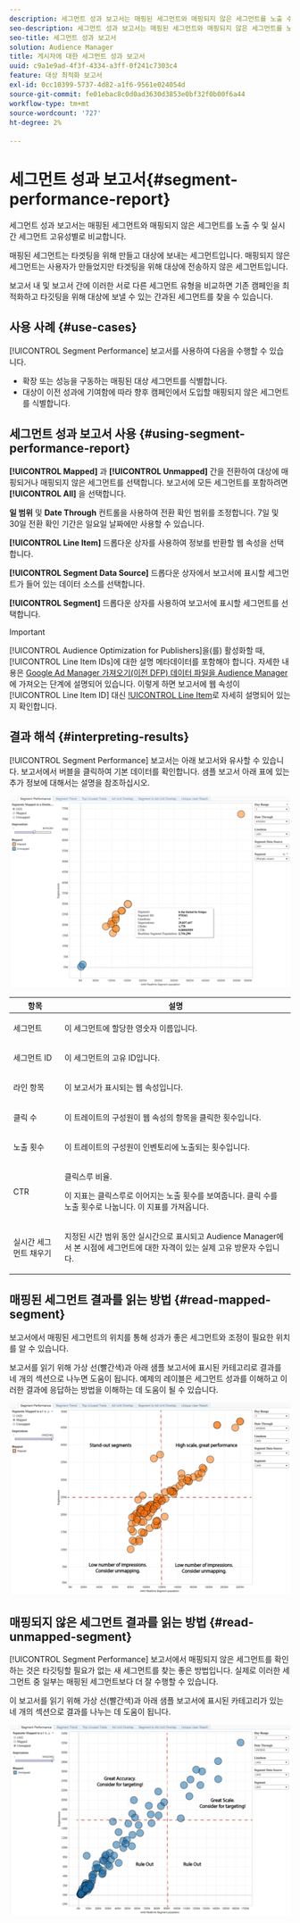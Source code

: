 ```yaml
---
description: 세그먼트 성과 보고서는 매핑된 세그먼트와 매핑되지 않은 세그먼트를 노출 수 및 실시간 세그먼트 고유성별로 비교합니다. 매핑된 세그먼트는 타겟팅을 위해 만들고 대상에 보내는 세그먼트입니다. 매핑되지 않은 세그먼트는 사용자가 만들었지만 타겟팅을 위해 대상에 전송하지 않은 세그먼트입니다. 보고서 내 및 보고서 간에 이러한 서로 다른 세그먼트 유형을 비교하면 기존 캠페인을 최적화하고 타깃팅을 위해 대상에 보낼 수 있는 간과된 세그먼트를 찾을 수 있습니다.
seo-description: 세그먼트 성과 보고서는 매핑된 세그먼트와 매핑되지 않은 세그먼트를 노출 수 및 실시간 세그먼트 고유성별로 비교합니다. 매핑된 세그먼트는 타겟팅을 위해 만들고 대상에 보내는 세그먼트입니다. 매핑되지 않은 세그먼트는 사용자가 만들었지만 타겟팅을 위해 대상에 전송하지 않은 세그먼트입니다. 보고서 내 및 보고서 간에 이러한 서로 다른 세그먼트 유형을 비교하면 기존 캠페인을 최적화하고 타깃팅을 위해 대상에 보낼 수 있는 간과된 세그먼트를 찾을 수 있습니다.
seo-title: 세그먼트 성과 보고서
solution: Audience Manager
title: 게시자에 대한 세그먼트 성과 보고서
uuid: c9a1e9ad-4f3f-4334-a3ff-0f241c7303c4
feature: 대상 최적화 보고서
exl-id: 0cc10399-5737-4d82-a1f6-9561e024054d
source-git-commit: fe01ebac8c0d0ad3630d3853e0bf32f0b00f6a44
workflow-type: tm+mt
source-wordcount: '727'
ht-degree: 2%

---
```


# 세그먼트 성과 보고서{#segment-performance-report}

세그먼트 성과 보고서는 매핑된 세그먼트와 매핑되지 않은 세그먼트를 노출 수 및 실시간 세그먼트 고유성별로 비교합니다.

매핑된 세그먼트는 타겟팅을 위해 만들고 대상에 보내는 세그먼트입니다. 매핑되지 않은 세그먼트는 사용자가 만들었지만 타겟팅을 위해 대상에 전송하지 않은 세그먼트입니다.

보고서 내 및 보고서 간에 이러한 서로 다른 세그먼트 유형을 비교하면 기존 캠페인을 최적화하고 타깃팅을 위해 대상에 보낼 수 있는 간과된 세그먼트를 찾을 수 있습니다.

## 사용 사례 {#use-cases}

[!UICONTROL Segment Performance] 보고서를 사용하여 다음을 수행할 수 있습니다.

* 확장 또는 성능을 구동하는 매핑된 대상 세그먼트를 식별합니다.
* 대상이 이전 성과에 기여함에 따라 향후 캠페인에서 도입할 매핑되지 않은 세그먼트를 식별합니다.

## 세그먼트 성과 보고서 사용 {#using-segment-performance-report}

**[!UICONTROL Mapped]** 과 **[!UICONTROL Unmapped]** 간을 전환하여 대상에 매핑되거나 매핑되지 않은 세그먼트를 선택합니다. 보고서에 모든 세그먼트를 포함하려면 **[!UICONTROL All]** 을 선택합니다.

**일 범위** 및 **Date Through** 컨트롤을 사용하여 전환 확인 범위를 조정합니다. 7일 및 30일 전환 확인 기간은 일요일 날짜에만 사용할 수 있습니다.

**[!UICONTROL Line Item]** 드롭다운 상자를 사용하여 정보를 반환할 웹 속성을 선택합니다.

**[!UICONTROL Segment Data Source]** 드롭다운 상자에서 보고서에 표시할 세그먼트가 들어 있는 데이터 소스를 선택합니다.

**[!UICONTROL Segment]** 드롭다운 상자를 사용하여 보고서에 표시할 세그먼트를 선택합니다.

>[!IMPORTANT]
>
>[!UICONTROL Audience Optimization for Publishers]을(를) 활성화할 때, [!UICONTROL Line Item IDs]에 대한 설명 메타데이터를 포함해야 합니다. 자세한 내용은 [Google Ad Manager 가져오기(이전 DFP) 데이터 파일을 Audience Manager](../../../reporting/audience-optimization-reports/aor-publishers/import-dfp.md)에 가져오는 단계에 설명되어 있습니다. 이렇게 하면 보고서에 웹 속성이 [!UICONTROL Line Item ID] 대신 [!UICONTROL Line Item](으)로 자세히 설명되어 있는지 확인합니다.

## 결과 해석 {#interpreting-results}

[!UICONTROL Segment Performance] 보고서는 아래 보고서와 유사할 수 있습니다. 보고서에서 버블을 클릭하여 기본 데이터를 확인합니다. 샘플 보고서 아래 표에 있는 추가 정보에 대해서는 설명을 참조하십시오.

![](assets/publisher_segment_performance.png)

<table id="table_AFE2540583C34835B04584693ADFD26A"> 
 <thead> 
  <tr> 
   <th colname="col1" class="entry"> 항목 </th> 
   <th colname="col2" class="entry"> 설명 </th> 
  </tr>
 </thead>
 <tbody> 
  <tr> 
   <td colname="col1"> <p>세그먼트 </p> </td> 
   <td colname="col2"> <p>이 세그먼트에 할당한 영숫자 이름입니다. </p> </td> 
  </tr> 
  <tr> 
   <td colname="col1"> <p>세그먼트 ID </p> </td> 
   <td colname="col2"> <p>이 세그먼트의 고유 ID입니다. </p> </td> 
  </tr> 
  <tr> 
   <td colname="col1"> <p>라인 항목 </p> </td> 
   <td colname="col2"> <p>이 보고서가 표시되는 웹 속성입니다. </p> </td> 
  </tr> 
  <tr> 
   <td colname="col1"> <p>클릭 수 </p> </td> 
   <td colname="col2"> <p>이 트레이트의 구성원이 웹 속성의 항목을 클릭한 횟수입니다. </p> </td> 
  </tr> 
  <tr> 
   <td colname="col1"> <p>노출 횟수 </p> </td> 
   <td colname="col2"> <p>이 트레이트의 구성원이 인벤토리에 노출되는 횟수입니다. </p> </td> 
  </tr> 
  <tr> 
   <td colname="col1"> <p>CTR </p> </td> 
   <td colname="col2"> <p>클릭스루 비율. </p> <p>이 지표는 클릭스루로 이어지는 노출 횟수를 보여줍니다. 클릭 수를 노출 횟수로 나눕니다. 이 지표를 가져옵니다. </p> </td> 
  </tr> 
  <tr> 
   <td colname="col1"> <p>실시간 세그먼트 채우기 </p> </td> 
   <td colname="col2"> <p>지정된 시간 범위 동안 실시간으로 표시되고 <span class="keyword"> Audience Manager</span>에서 본 시점에 세그먼트에 대한 자격이 있는 실제 고유 방문자 수입니다. </p> </td> 
  </tr> 
 </tbody> 
</table>

## 매핑된 세그먼트 결과를 읽는 방법 {#read-mapped-segment}

보고서에서 매핑된 세그먼트의 위치를 통해 성과가 좋은 세그먼트와 조정이 필요한 위치를 알 수 있습니다.

보고서를 읽기 위해 가상 선(빨간색)과 아래 샘플 보고서에 표시된 카테고리로 결과를 네 개의 섹션으로 나누면 도움이 됩니다. 예제의 레이블은 세그먼트 성과를 이해하고 이러한 결과에 응답하는 방법을 이해하는 데 도움이 될 수 있습니다.

![](assets/publisher_segment_performance_mapped.png)

## 매핑되지 않은 세그먼트 결과를 읽는 방법 {#read-unmapped-segment}

[!UICONTROL Segment Performance] 보고서에서 매핑되지 않은 세그먼트를 확인하는 것은 타깃팅할 필요가 없는 새 세그먼트를 찾는 좋은 방법입니다. 실제로 이러한 세그먼트 중 일부는 매핑된 세그먼트보다 더 잘 수행할 수 있습니다.

이 보고서를 읽기 위해 가상 선(빨간색)과 아래 샘플 보고서에 표시된 카테고리가 있는 네 개의 섹션으로 결과를 나누는 데 도움이 됩니다.

![](assets/publisher_segment_performance_unmapped.png)
